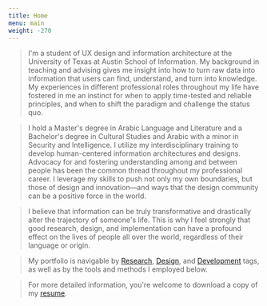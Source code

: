 ```yaml
---
title: Home
menu: main
weight: -270
---
```

> I'm a student of UX design and information architecture at the University of Texas at Austin School of Information. My background in teaching and advising gives me insight into how to turn raw data into information that users can find, understand, and turn into knowledge. My experiences in different professional roles throughout my life have fostered in me an instinct for when to apply time-tested and reliable principles, and when to shift the paradigm and challenge the status quo.

> I hold a Master's degree in Arabic Language and Literature and a Bachelor's degree in Cultural Studies and Arabic with a minor in Security and Intelligence. I utilize my interdisciplinary training to develop human-centered information architectures and designs. Advocacy for and fostering understanding among and between people has been the common thread throughout my professional career. I leverage my skills to push not only my own boundaries, but those of design and innovation—and ways that the design community can be a positive force in the world.

> I believe that information can be truly transformative and drastically alter the trajectory of someone's life. This is why I feel strongly that good research, design, and implementation can have a profound effect on the lives of people all over the world, regardless of their language or origin.

> My portfolio is navigable by [Research](/practice/research/), [Design](/practice/design/), and [Development](/practice/development/) tags, as well as by the tools and methods I employed below.

> For more detailed information, you're welcome to download a copy of my [resume](/img/Brent-Biglin-Resume.pdf).
